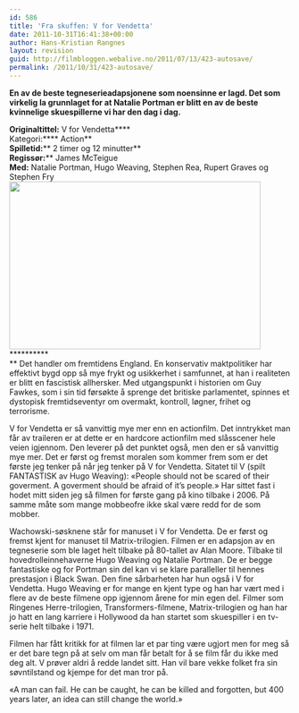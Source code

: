 ```yaml
---
id: 586
title: 'Fra skuffen: V for Vendetta'
date: 2011-10-31T16:41:38+00:00
author: Hans-Kristian Rangnes
layout: revision
guid: http://filmbloggen.webalive.no/2011/07/13/423-autosave/
permalink: /2011/10/31/423-autosave/
---
```

**En av de beste tegneserieadapsjonene som noensinne er lagd. Det som virkelig la grunnlaget for at Natalie Portman er blitt en av de beste kvinnelige skuespillerne vi har den dag i dag.**<!--more-->

****Originaltittel:**** V for Vendetta****  
Kategori:**** Action**  
**Spilletid:**** 2 timer og 12 minutter**  
**Regissør:**** James McTeigue  
**Med:** Natalie Portman, Hugo Weaving, Stephen Rea, Rupert Graves og Stephen Fry  
[<img class="alignnone size-full wp-image-426" src="http://filmbloggen.net/wp-content/uploads//2011/06/v-for-vendetta-1.jpg" alt="" width="450" height="300" />](http://filmbloggen.net/?attachment_id=426)**********  
** Det handler om fremtidens England. En konservativ maktpolitiker har effektivt bygd opp så mye frykt og usikkerhet i samfunnet, at han i realiteten er blitt en fascistisk allhersker. Med utgangspunkt i historien om Guy Fawkes, som i sin tid førsøkte å sprenge det britiske parlamentet, spinnes et dystopisk fremtidseventyr om overmakt, kontroll, løgner, frihet og terrorisme.

V for Vendetta er så vanvittig mye mer enn en actionfilm. Det inntrykket man får av traileren er at dette er en hardcore actionfilm med slåsscener hele veien igjennom. Den leverer på det punktet også, men den er så vanvittig mye mer. Det er først og fremst moralen som kommer frem som er det første jeg tenker på når jeg tenker på V for Vendetta. Sitatet til V (spilt FANTASTISK av Hugo Weaving): &laquo;People should not be scared of their goverment. A goverment should be afraid of it&#8217;s people.&raquo; Har sittet fast i hodet mitt siden jeg så filmen for første gang på kino tilbake i 2006. På samme måte som mange mobbeofre ikke skal være redd for de som mobber.

Wachowski-søsknene står for manuset i V for Vendetta. De er først og fremst kjent for manuset til Matrix-trilogien. Filmen er en adapsjon av en tegneserie som ble laget helt tilbake på 80-tallet av Alan Moore. Tilbake til hovedrolleinnehaverne Hugo Weaving og Natalie Portman. De er begge fantastiske og for Portman sin del kan vi se klare paralleller til hennes prestasjon i Black Swan. Den fine sårbarheten har hun også i V for Vendetta. Hugo Weaving er for mange en kjent type og han har vært med i flere av de beste filmene opp igjennom årene for min egen del. Filmer som Ringenes Herre-trilogien, Transformers-filmene, Matrix-trilogien og han har jo hatt en lang karriere i Hollywood da han startet som skuespiller i en tv-serie helt tilbake i 1971.

Filmen har fått kritikk for at filmen lar et par ting være ugjort men for meg så er det bare tegn på at selv om man får betalt for å se film får du ikke med deg alt. V prøver aldri å redde landet sitt. Han vil bare vekke folket fra sin søvntilstand og kjempe for det man tror på.

«A man can fail. He can be caught, he can be killed and forgotten, but 400 years later, an idea can still change the world.»
